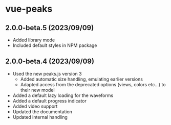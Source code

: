 # vue-peaks

## 2.0.0-beta.5 (2023/09/09)

- Added library mode
- Included default styles in NPM package

## 2.0.0-beta.4 (2023/09/09)

- Used the new peaks.js version 3
  - Added automatic size handling, emulating earlier versions
  - Adapted access from the deprecated options (views, colors etc...) to their new model
- Added a default lazy loading for the waveforms
- Added a default progress indicator
- Added video support
- Updated the documentation
- Updated internal handling
